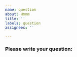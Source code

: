 ```yaml
---
name: question
about: Hmmm
title: ''
labels: question
assignees: ''

---
```


### Please write your question:
